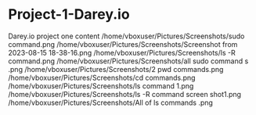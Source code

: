 # Project-1-Darey.io
Darey.io project one content
/home/vboxuser/Pictures/Screenshots/sudo command.png
/home/vboxuser/Pictures/Screenshots/Screenshot from 2023-08-15 18-38-16.png
/home/vboxuser/Pictures/Screenshots/ls -R command.png
/home/vboxuser/Pictures/Screenshots/all sudo command s .png
/home/vboxuser/Pictures/Screenshots/2  pwd commands.png
/home/vboxuser/Pictures/Screenshots/cd commands.png
/home/vboxuser/Pictures/Screenshots/ls  command 1.png
/home/vboxuser/Pictures/Screenshots/ls -R  command screen shot1.png
/home/vboxuser/Pictures/Screenshots/All of ls commands .png
